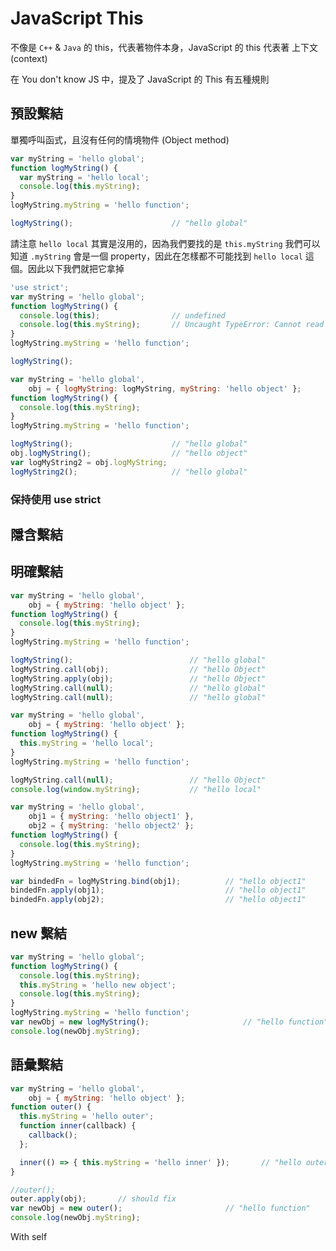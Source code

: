# JavaScript This

不像是 `C++` & `Java` 的 this，代表著物件本身，JavaScript 的 this 代表著 上下文 (context)

在 You don't know JS 中，提及了 JavaScript 的 This 有五種規則



## 預設繫結

單獨呼叫函式，且沒有任何的情境物件 (Object method)

```javascript
var myString = 'hello global';
function logMyString() {
  var myString = 'hello local';
  console.log(this.myString);
}
logMyString.myString = 'hello function';

logMyString();						// "hello global"
```

請注意 `hello local` 其實是沒用的，因為我們要找的是 `this.myString` 我們可以知道 `.myString` 會是一個 property，因此在怎樣都不可能找到 `hello local` 這個。因此以下我們就把它拿掉

```javascript
'use strict';
var myString = 'hello global';
function logMyString() {
  console.log(this);				// undefined
  console.log(this.myString);		// Uncaught TypeError: Cannot read property 'myString' of undefined
}
logMyString.myString = 'hello function';

logMyString();
```



```javascript
var myString = 'hello global',
    obj = { logMyString: logMyString, myString: 'hello object' };
function logMyString() {
  console.log(this.myString);
}
logMyString.myString = 'hello function';

logMyString();						// "hello global"
obj.logMyString();					// "hello object"
var logMyString2 = obj.logMyString;
logMyString2();						// "hello global"
```



### 保持使用 use strict



## 隱含繫結



## 明確繫結

```javascript
var myString = 'hello global',
	obj = { myString: 'hello object' };
function logMyString() {
  console.log(this.myString);
}
logMyString.myString = 'hello function';

logMyString();							// "hello global"
logMyString.call(obj);					// "hello Object"
logMyString.apply(obj);					// "hello Object"
logMyString.call(null);					// "hello global"
logMyString.call(null);					// "hello global"
```



```javascript
var myString = 'hello global',
	obj = { myString: 'hello object' };
function logMyString() {
  this.myString = 'hello local';
}
logMyString.myString = 'hello function';

logMyString.call(null);					// "hello Object"
console.log(window.myString);			// "hello local"
```



```javascript
var myString = 'hello global',
	obj1 = { myString: 'hello object1' },
    obj2 = { myString: 'hello object2' };
function logMyString() {
  console.log(this.myString);
}
logMyString.myString = 'hello function';

var bindedFn = logMyString.bind(obj1);			// "hello object1"
bindedFn.apply(obj1);							// "hello object1"
bindedFn.apply(obj2);							// "hello object1"
```









## new 繫結

```javascript
var myString = 'hello global';
function logMyString() {
  console.log(this.myString);
  this.myString = 'hello new object';
  console.log(this.myString);
}
logMyString.myString = 'hello function';
var newObj = new logMyString();						// "hello function"
console.log(newObj.myString);
```





## 語彙繫結

```javascript
var myString = 'hello global',
    obj = { myString: 'hello object' };
function outer() {
  this.myString = 'hello outer';
  function inner(callback) {
  	callback();
  };

  inner(() => { this.myString = 'hello inner' });		// "hello outer"
}

//outer();
outer.apply(obj);		// should fix
var newObj = new outer();						// "hello function"
console.log(newObj.myString);
```



With self










